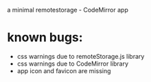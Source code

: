 a minimal remotestorage - CodeMirror app

# known bugs:

* css warnings due to remoteStorage.js library
* css warnings due to CodeMirror library
* app icon and favicon are missing
